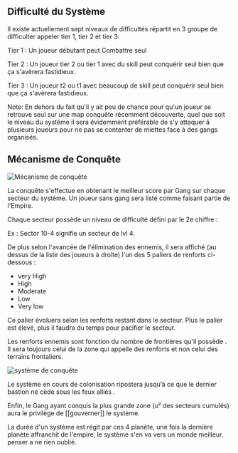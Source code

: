 ## Difficulté du Système

Il existe actuellement sept niveaux de difficultés répartit en 3 groupe de difficulter appeler tier 1, tier 2 et tier 3:

Tier 1 : Un joueur débutant peut Combattre seul 

Tier 2 : Un joueur tier 2 ou tier 1  avec du skill peut conquérir seul  bien que ça s'avèrera fastidieux.   

Tier 3 : Un joueur t2 ou t1  avec beaucoup de skill peut conquérir seul  bien que ça s'avèrera fastidieux.   

Note: En dehors du fait qu'il y ait peu de chance pour qu'un joueur se retrouve seul sur une map conquête récemment découverte, quel que soit le niveau du système il sera évidemment préférable de s'y attaquer à plusieurs joueurs pour ne pas se contenter de miettes face à des gangs organisés.

## Mécanisme de Conquête

![Mécanisme de conquête](http://sd-1.archive-host.com/membres/images/116177045063471555/conquetesecteur.JPG)

La conquête s'effectue en obtenant le meilleur score par Gang sur chaque secteur du système. Un joueur sans gang sera listé comme faisant partie de l'Empire.

Chaque secteur possède un niveau de difficulté défini par le 2e chiffre :

 Ex : Sector 10-4 signifie un secteur de lvl 4.

De plus selon l'avancée de l'élimination des ennemis, il sera affiché (au dessus de la liste des joueurs à droite) l'un des 5 paliers de renforts ci-dessous :
- very High
- High
- Moderate
- Low
- Very low 

Ce palier évoluera selon les renforts restant dans le secteur. Plus le palier est élevé, plus il faudra du temps pour pacifier le secteur. 

Les renforts ennemis sont fonction du nombre de frontières qu'il possède . Il sera toujours celui de la zone qui appelle des renforts et non celui des terrains frontaliers.

![système de conquête](http://sd-1.archive-host.com/membres/images/116177045063471555/systemeconquete.png)

Le système en cours de colonisation ripostera jusqu’à ce que le dernier bastion ne cède sous les feux alliés .


Enfin, le Gang ayant conquis la plus grande zone (u² des secteurs cumulés) aura le privilège de [[gouverner]] le système.

La durée d'un système est régit par ces 4 planète, une fois la dernière planète affranchit de l'empire, le système s'en va vers un monde meilleur. penser a ne rien oublié.













